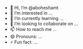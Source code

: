 - 👋 Hi, I’m @aboheshamt
- 👀 I’m interested in ...
- 🌱 I’m currently learning ...
- 💞️ I’m looking to collaborate on ...
- 📫 How to reach me ...
- 😄 Pronouns: ...
- ⚡ Fun fact: ...

<!---
aboheshamt/aboheshamt is a ✨ special ✨ repository because its `README.md` (this file) appears on your GitHub profile.
You can click the Preview link to take a look at your changes.
--->
